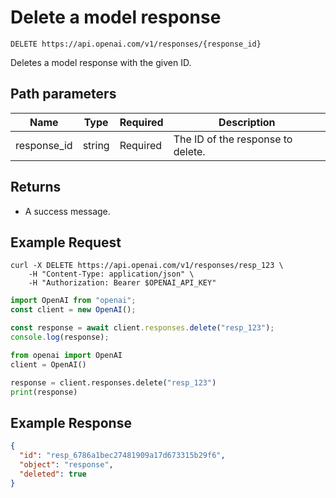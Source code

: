 # Delete a model response 
`DELETE https://api.openai.com/v1/responses/{response_id}`

Deletes a model response with the given ID.

## Path parameters

| Name | Type | Required | Description |
| ---- | ---- | -------- | ----------- |
| response_id | string | Required | The ID of the response to delete. |

## Returns

- A success message.

## Example Request

```curl
curl -X DELETE https://api.openai.com/v1/responses/resp_123 \
    -H "Content-Type: application/json" \
    -H "Authorization: Bearer $OPENAI_API_KEY"

```

```js
import OpenAI from "openai";
const client = new OpenAI();

const response = await client.responses.delete("resp_123");
console.log(response);

```

```python
from openai import OpenAI
client = OpenAI()

response = client.responses.delete("resp_123")
print(response)

```

## Example Response

```json
{
  "id": "resp_6786a1bec27481909a17d673315b29f6",
  "object": "response",
  "deleted": true
}

```
